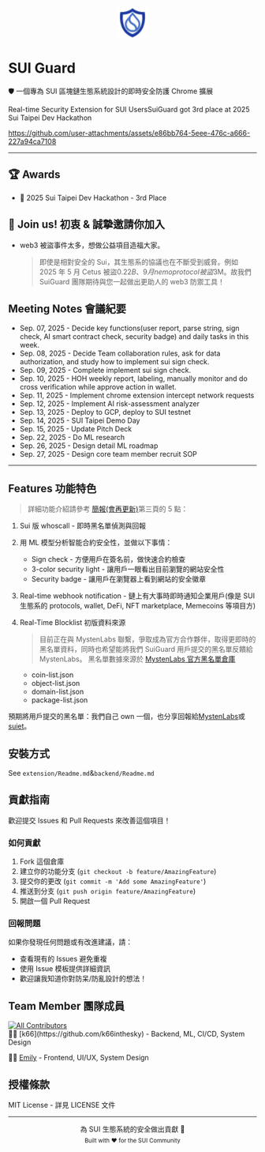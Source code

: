 <div align="center">
  <img src="extension/icons/logo16.png" alt="SUI Guard Logo" width="64" height="64">
</div>

# SUI Guard

🛡️ 一個專為 SUI 區塊鏈生態系統設計的即時安全防護 Chrome 擴展

Real-time Security Extension for SUI UsersSuiGuard got 3rd place at 2025 Sui Taipei Dev Hackathon

https://github.com/user-attachments/assets/e86bb764-5eee-476c-a666-227a94ca7108

---

## 🏆 Awards

- 🥉 2025 Sui Taipei Dev Hackathon - 3rd Place

## 🚀 Join us! 初衷 & 誠摯邀請你加入

- web3 被盜事件太多，想做公益項目造福大家。
  > 即使是相對安全的 Sui，其生態系的協議也在不斷受到威脅。例如 2025 年 5 月 Cetus 被盜$0.22B、9 月 nemo protocol 被盜$3M。故我們 SuiGuard 團隊期待與您一起做出更助人的 web3 防禦工具！

## Meeting Notes 會議紀要

- Sep. 07, 2025 - Decide key functions(user report, parse string, sign check, AI smart contract check, security badge) and daily tasks in this week.
- Sep. 08, 2025 - Decide Team collaboration rules, ask for data authorization, and study how to implement sui sign check.
- Sep. 09, 2025 - Complete implement sui sign check.
- Sep. 10, 2025 - HOH weekly report, labeling, manually monitor and do cross verification while approve action in wallet.
- Sep. 11, 2025 - Implement chrome extension intercept network requests
- Sep. 12, 2025 - Implement AI risk-assessment analyzer
- Sep. 13, 2025 - Deploy to GCP, deploy to SUI testnet
- Sep. 14, 2025 - SUI Taipei Demo Day
- Sep. 15, 2025 - Update Pitch Deck
- Sep. 22, 2025 - Do ML research
- Sep. 26, 2025 - Design detail ML roadmap
- Sep. 27, 2025 - Design core team member recruit  SOP

---

## Features 功能特色

> 詳細功能介紹請參考 [簡報(會再更新)](https://github.com/k66inthesky/suiguard/tree/main/docs)第三頁的 5 點：

1. Sui 版 whoscall - 即時黑名單偵測與回報
2. 用 ML 模型分析智能合約安全性，並做以下事情：
   - Sign check - 方便用戶在簽名前，做快速合約檢查
   - 3-color security light - 讓用戶一眼看出目前瀏覽的網站安全性
   - Security badge - 讓用戶在瀏覽器上看到網站的安全徽章
3. Real-time webhook notification - 鏈上有大事時即時通知企業用戶(像是 SUI 生態系的 protocols, wallet, DeFi, NFT marketplace, Memecoins 等項目方)

4. Real-Time Blocklist 初版資料來源

   > 目前正在與 MystenLabs 聯繫，爭取成為官方合作夥伴，取得更即時的黑名單資料，同時也希望能將我們 SuiGuard 用戶提交的黑名單反饋給 MystenLabs。
   > 黑名單數據來源於 [MystenLabs 官方黑名單倉庫](https://github.com/MystenLabs/wallet_blocklist)

   - coin-list.json
   - object-list.json
   - domain-list.json
   - package-list.json

預期將用戶提交的黑名單：我們自己 own 一個，也分享回報給[MystenLabs](https://github.com/MystenLabs/wallet_blocklist)或[suiet](https://github.com/suiet/guardians)。

## 安裝方式

See `extension/Readme.md`&`backend/Readme.md`

## 貢獻指南

歡迎提交 Issues 和 Pull Requests 來改善這個項目！

### 如何貢獻

1. Fork 這個倉庫
2. 建立你的功能分支 (`git checkout -b feature/AmazingFeature`)
3. 提交你的更改 (`git commit -m 'Add some AmazingFeature'`)
4. 推送到分支 (`git push origin feature/AmazingFeature`)
5. 開啟一個 Pull Request

### 回報問題

如果你發現任何問題或有改進建議，請：

- 查看現有的 Issues 避免重複
- 使用 Issue 模板提供詳細資訊
- 歡迎讓我知道你對防呆/防亂設計的想法！

## Team Member 團隊成員

<a href="https://github.com/k66inthesky/suiguard/graphs/contributors">
  <img width="100px" src="https://contrib.rocks/image?repo=k66inthesky/suiguard" alt="All Contributors"/>
</a>

<br />
👨‍💻 [k66](https://github.com/k66inthesky) - Backend, ML, CI/CD, System Design

👨‍💻 [Emily](https://github.com/lienweb) - Frontend, UI/UX, System Design

## 授權條款

MIT License - 詳見 LICENSE 文件

---

<div align="center">
  為 SUI 生態系統的安全做出貢獻 🚀
  <br>
  <sub>Built with ❤️ for the SUI Community</sub>
</div>
